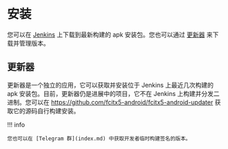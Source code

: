 # 安装

您可以在 [Jenkins](https://jenkins.fcitx-im.org/job/android/job/fcitx5-android/) 上下载到最新构建的 apk 安装包。您也可以通过 [更新器](#_2) 来下载并管理版本。

## 更新器

更新器是一个独立的应用，它可以获取并安装位于 Jenkins 上最近几次构建的 apk 安装包。目前，更新器仍是进展中的项目，它不在 Jenkins 上构建并分发二进制。您可以在 <https://github.com/fcitx5-android/fcitx5-android-updater> 获取它的源码自行构建安装。

!!! info

    您也可以在 [Telegram 群](index.md) 中获取开发者临时构建签名的版本。

